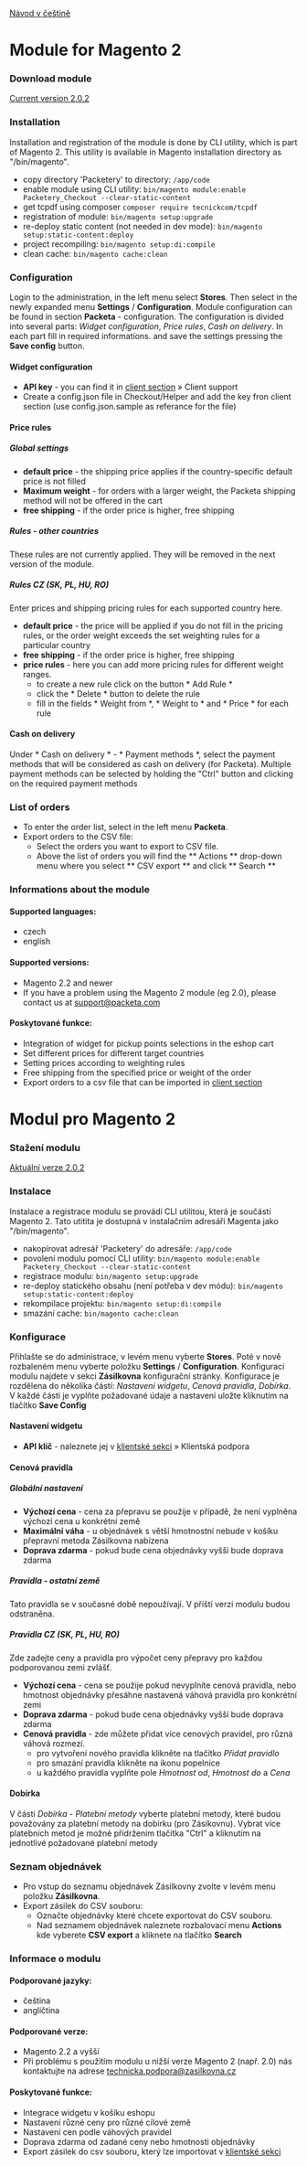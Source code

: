 [Návod v češtině](https://github.com/Zasilkovna/magento2#modul-pro-magento-2)
    
# Module for Magento 2

### Download module

[Current version 2.0.2](https://github.com/Zasilkovna/magento2/archive/v2.0.2.zip)

### Installation

Installation and registration of the module is done by CLI utility, which is part of Magento 2. This utility is available in Magento installation directory as "/bin/magento".

- copy directory 'Packetery' to directory: `/app/code`
- enable module using CLI utility: `bin/magento module:enable Packetery_Checkout --clear-static-content`
- get tcpdf using composer `composer require tecnickcom/tcpdf`
- registration of module: `bin/magento setup:upgrade`
- re-deploy static content (not needed in dev mode): `bin/magento setup:static-content:deploy`
- project recompiling: `bin/magento setup:di:compile`
- clean cache: `bin/magento cache:clean`

### Configuration

Login to the administration, in the left menu select **Stores**. Then select in the newly expanded menu **Settings** / **Configuration**.
Module configuration can be found in section **Packeta** - configuration.
The configuration is  divided into several parts: *Widget configuration*, *Price rules*, *Cash on delivery*. In each part fill in required informations.
and save the settings pressing the **Save config** button.

#### Widget configuration

- **API key** - you can find it in [client section](https://client.packeta.com/en/support/) » Client support
- Create a config.json file in Checkout/Helper and add the key fron client section (use config.json.sample as referance for the file)

#### Price rules

##### Global settings
- **default price** - the shipping price applies if the country-specific default price is not filled
- **Maximum weight** - for orders with a larger weight, the Packeta shipping method will not be offered in the cart
- **free shipping** - if the order price is higher, free shipping

##### Rules - other countries

These rules are not currently applied. They will be removed in the next version of the module.

##### Rules CZ (SK, PL, HU, RO)

Enter prices and shipping pricing rules for each supported country here.

- **default price** - the price will be applied if you do not fill in the pricing rules, or the order weight exceeds the set weighting rules for a particular country
- **free shipping** - if the order price is higher, free shipping
- **price rules** - here you can add more pricing rules for different weight ranges.
    - to create a new rule click on the button * Add Rule *
    - click the * Delete * button to delete the rule
    - fill in the fields * Weight from *, * Weight to * and * Price * for each rule

#### Cash on delivery

Under * Cash on delivery * - * Payment methods *, select the payment methods that will be considered as cash on delivery (for Packeta).
Multiple payment methods can be selected by holding the "Ctrl" button and clicking on the required payment methods

### List of orders

- To enter the order list, select in the left menu **Packeta**.
- Export orders to the CSV file:
    - Select the orders you want to export to CSV file.
    - Above the list of orders you will find the ** Actions ** drop-down menu where you select ** CSV export ** and click ** Search **

### Informations about the module

#### Supported languages:

- czech
- english

#### Supported versions:

- Magento 2.2 and newer
- If you have a problem using the Magento 2 module (eg 2.0), please contact us at [support@packeta.com](mailto:support@packeta.com)

#### Poskytované funkce:

- Integration of widget for pickup points selections in the eshop cart
- Set different prices for different target countries
- Setting prices according to weighting rules
- Free shipping from the specified price or weight of the order
- Export orders to a csv file that can be imported in [client section](https://client.packeta.com/)



# Modul pro Magento 2

### Stažení modulu

[Aktuální verze 2.0.2](https://github.com/Zasilkovna/magento2/archive/v2.0.2.zip)

### Instalace

Instalace a registrace modulu se provádí CLI utilitou, která je součástí Magento 2. Tato utitita je dostupná v instalačním adresáři Magenta jako "/bin/magento".

- nakopírovat adresář 'Packetery' do adresáře: `/app/code`
- povolení modulu pomocí CLI utility: `bin/magento module:enable Packetery_Checkout --clear-static-content`
- registrace modulu: `bin/magento setup:upgrade`
- re-deploy statického obsahu (není potřeba v dev módu): `bin/magento setup:static-content:deploy`
- rekompilace projektu: `bin/magento setup:di:compile`
- smazání cache: `bin/magento cache:clean`

### Konfigurace

Přihlašte se do administrace, v levém menu vyberte **Stores**.  Poté v nově rozbaleném menu vyberte položku **Settings** / **Configuration**.
Konfiguraci modulu najdete v sekci **Zásilkovna** konfigurační stránky.
Konfigurace je rozdělena do několika částí:  *Nastavení widgetu*, *Cenová pravidla*, *Dobírka*.   V každé části je vyplňte požadované údaje 
a nastavení uložte kliknutím na tlačítko **Save Config**

#### Nastavení widgetu 

- **API klíč** - naleznete jej v [klientské sekci](https://client.packeta.com/cs/support/) » Klientská podpora

#### Cenová pravidla

##### Globální nastavení
- **Výchozí cena** - cena za přepravu se použije v případě, že není vyplněna výchozí cena u konkrétní země
- **Maximální váha** - u objednávek s větší hmotnostní nebude v košíku přepravní metoda Zásilkovna nabízena
- **Doprava zdarma** - pokud bude cena objednávky vyšší bude doprava zdarma

##### Pravidla - ostatní země

Tato pravidla se v současné době nepoužívají.  V příští verzi modulu budou odstraněna.

##### Pravidla CZ (SK, PL, HU, RO)

Zde zadejte ceny a pravidla pro výpočet ceny přepravy pro každou podporovanou zemi zvlášť.

- **Výchozí cena** - cena se použije pokud nevyplníte cenová pravidla, nebo hmotnost objednávky přesáhne nastavená váhová pravidla pro konkrétní zemi
- **Doprava zdarma** - pokud bude cena objednávky vyšší bude doprava zdarma
- **Cenová pravidla** - zde můžete přidat více cenových pravidel, pro různá váhová rozmezí.  
    - pro vytvoření nového pravidla klikněte na tlačítko *Přidat pravidlo*
    - pro smazání pravidla klikněte na ikonu popelnice
    - u každého pravidla vyplňte pole *Hmotnost od*, *Hmotnost do* a *Cena*

#### Dobírka

V části *Dobírka* - *Platební metody* vyberte platební metody, které budou považovány za platební metody na dobírku (pro Zásikovnu).
Vybrat více platebních metod je možné přidržením tlačítka "Ctrl" a kliknutím na jednotlivé požadované platební metody

### Seznam objednávek

- Pro vstup do seznamu objednávek Zásilkovny zvolte v levém menu položku **Zásilkovna**.
- Export zásilek do CSV souboru:
    - Označte objednávky které chcete exportovat do CSV souboru.
    - Nad seznamem objednávek naleznete rozbalovací menu **Actions** kde vyberete **CSV export** a kliknete na tlačítko **Search**

### Informace o modulu

#### Podporované jazyky:

- čeština
- angličtina

#### Podporované verze:

- Magento 2.2 a vyšší
- Při problému s použitím modulu u nižší verze Magento 2 (např. 2.0) nás kontaktujte na adrese [technicka.podpora@zasilkovna.cz](mailto:technicka.podpora@zasilkovna.cz)

#### Poskytované funkce:

- Integrace widgetu v košíku eshopu
- Nastavení různé ceny pro různé cílové země
- Nastavení cen podle váhových pravidel
- Doprava zdarma od zadané ceny nebo hmotnosti objednávky
- Export zásilek do csv souboru, který lze importovat v [klientské sekci](https://client.packeta.com/)
